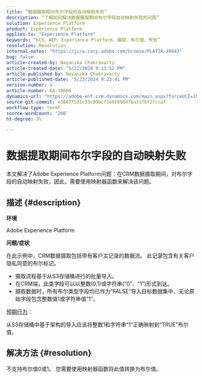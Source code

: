 ```yaml
---
title: “数据摄取期间布尔字段的自动映射失败”
description: “了解如何解决数据摄取期间布尔字段自动映射失败的问题”
solution: Experience Platform
product: Experience Platform
applies-to: "Experience Platform"
keywords: “KCS、AEP、Experience Platform、摄取、布尔值、失败”
resolution: Resolution
internal-notes: "https://jira.corp.adobe.com/browse/PLATIR-20943"
bug: false
article-created-by: Nayanika Chakravarty
article-created-date: "5/22/2024 9:13:52 PM"
article-published-by: Nayanika Chakravarty
article-published-date: "5/22/2024 9:23:41 PM"
version-number: 4
article-number: KA-19666
dynamics-url: "https://adobe-ent.crm.dynamics.com/main.aspx?forceUCI=1&pagetype=entityrecord&etn=knowledgearticle&id=b41f0a30-8018-ef11-9f8a-6045bd026dc7"
source-git-commit: e3807f531c33c09bcf1e0f698476a31f0f27ccaf
workflow-type: tm+mt
source-wordcount: '208'
ht-degree: 3%

---
```


# 数据提取期间布尔字段的自动映射失败


本文解决了Adobe Experience Platform问题：在CRM数据摄取期间，对布尔字段的自动映射失败，因此，需要使用映射器函数来解决该问题。

## 描述 {#description}


<b>环境</b>

Adobe Experience Platform

<b>问题/症状</b>

在此示例中，CRM数据摄取包括带有客户主记录的数据流。 此记录包含有关客户隐私同意的布尔标记。

- 摄取流程基于从S3存储桶进行的批量导入。
- 在CRM端，此类字段可以以整数(0,1)或字符串(“0”、“1”)形式到达。
- 摄取数据时，所有布尔类型字段均已作为“FALSE”导入目标数据集中，无论原始字段包含整数值1或字符串值“1”。


<u>预期行为</u>：

从S3存储桶中基于架构的导入应该将整数1和字符串“1”正确映射到“TRUE”布尔值。


## 解决方法 {#resolution}


不支持布尔值0或1。 您需要使用映射器函数将此值转换为布尔值。
